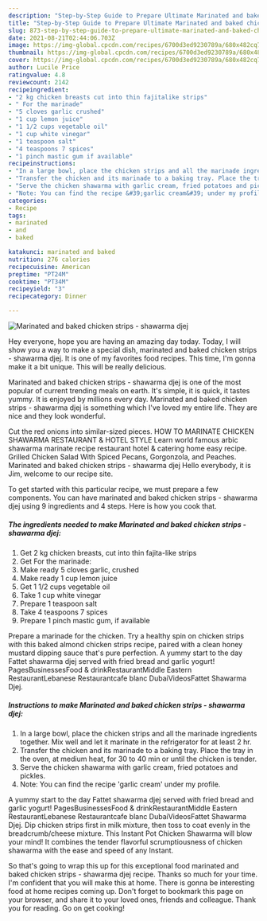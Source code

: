 ```yaml
---
description: "Step-by-Step Guide to Prepare Ultimate Marinated and baked chicken strips - shawarma djej"
title: "Step-by-Step Guide to Prepare Ultimate Marinated and baked chicken strips - shawarma djej"
slug: 873-step-by-step-guide-to-prepare-ultimate-marinated-and-baked-chicken-strips-shawarma-djej
date: 2021-08-21T02:44:06.703Z
image: https://img-global.cpcdn.com/recipes/6700d3ed9230789a/680x482cq70/marinated-and-baked-chicken-strips-shawarma-djej-recipe-main-photo.jpg
thumbnail: https://img-global.cpcdn.com/recipes/6700d3ed9230789a/680x482cq70/marinated-and-baked-chicken-strips-shawarma-djej-recipe-main-photo.jpg
cover: https://img-global.cpcdn.com/recipes/6700d3ed9230789a/680x482cq70/marinated-and-baked-chicken-strips-shawarma-djej-recipe-main-photo.jpg
author: Lucile Price
ratingvalue: 4.8
reviewcount: 2142
recipeingredient:
- "2 kg chicken breasts cut into thin fajitalike strips"
- " For the marinade"
- "5 cloves garlic crushed"
- "1 cup lemon juice"
- "1 1/2 cups vegetable oil"
- "1 cup white vinegar"
- "1 teaspoon salt"
- "4 teaspoons 7 spices"
- "1 pinch mastic gum if available"
recipeinstructions:
- "In a large bowl, place the chicken strips and all the marinade ingredients together. Mix well and let it marinate in the refrigerator for at least 2 hr."
- "Transfer the chicken and its marinade to a baking tray. Place the tray in the oven, at medium heat, for 30 to 40 min or until the chicken is tender."
- "Serve the chicken shawarma with garlic cream, fried potatoes and pickles."
- "Note: You can find the recipe &#39;garlic cream&#39; under my profile."
categories:
- Recipe
tags:
- marinated
- and
- baked

katakunci: marinated and baked 
nutrition: 276 calories
recipecuisine: American
preptime: "PT24M"
cooktime: "PT34M"
recipeyield: "3"
recipecategory: Dinner

---
```



![Marinated and baked chicken strips - shawarma djej](https://img-global.cpcdn.com/recipes/6700d3ed9230789a/680x482cq70/marinated-and-baked-chicken-strips-shawarma-djej-recipe-main-photo.jpg)

Hey everyone, hope you are having an amazing day today. Today, I will show you a way to make a special dish, marinated and baked chicken strips - shawarma djej. It is one of my favorites food recipes. This time, I'm gonna make it a bit unique. This will be really delicious.

Marinated and baked chicken strips - shawarma djej is one of the most popular of current trending meals on earth. It's simple, it is quick, it tastes yummy. It is enjoyed by millions every day. Marinated and baked chicken strips - shawarma djej is something which I've loved my entire life. They are nice and they look wonderful.

Cut the red onions into similar-sized pieces. HOW TO MARINATE CHICKEN SHAWARMA RESTAURANT &amp; HOTEL STYLE Learn world famous arbic shawarma marinate recipe restaurant hotel &amp; catering home easy recipe. Grilled Chicken Salad With Spiced Pecans, Gorgonzola, and Peaches. Marinated and baked chicken strips - shawarma djej Hello everybody, it is Jim, welcome to our recipe site.


To get started with this particular recipe, we must prepare a few components. You can have marinated and baked chicken strips - shawarma djej using 9 ingredients and 4 steps. Here is how you cook that.

<!--inarticleads1-->

##### The ingredients needed to make Marinated and baked chicken strips - shawarma djej:

1. Get 2 kg chicken breasts, cut into thin fajita-like strips
1. Get  For the marinade:
1. Make ready 5 cloves garlic, crushed
1. Make ready 1 cup lemon juice
1. Get 1 1/2 cups vegetable oil
1. Take 1 cup white vinegar
1. Prepare 1 teaspoon salt
1. Take 4 teaspoons 7 spices
1. Prepare 1 pinch mastic gum, if available


Prepare a marinade for the chicken. Try a healthy spin on chicken strips with this baked almond chicken strips recipe, paired with a clean honey mustard dipping sauce that&#39;s pure perfection. A yummy start to the day Fattet shawarma djej served with fried bread and garlic yogurt! PagesBusinessesFood &amp; drinkRestaurantMiddle Eastern RestaurantLebanese Restaurantcafe blanc DubaiVideosFattet Shawarma Djej. 

<!--inarticleads2-->

##### Instructions to make Marinated and baked chicken strips - shawarma djej:

1. In a large bowl, place the chicken strips and all the marinade ingredients together. Mix well and let it marinate in the refrigerator for at least 2 hr.
1. Transfer the chicken and its marinade to a baking tray. Place the tray in the oven, at medium heat, for 30 to 40 min or until the chicken is tender.
1. Serve the chicken shawarma with garlic cream, fried potatoes and pickles.
1. Note: You can find the recipe &#39;garlic cream&#39; under my profile.


A yummy start to the day Fattet shawarma djej served with fried bread and garlic yogurt! PagesBusinessesFood &amp; drinkRestaurantMiddle Eastern RestaurantLebanese Restaurantcafe blanc DubaiVideosFattet Shawarma Djej. Dip chicken strips first in milk mixture, then toss to coat evenly in the breadcrumb/cheese mixture. This Instant Pot Chicken Shawarma will blow your mind! It combines the tender flavorful scrumptiousness of chicken shawarma with the ease and speed of any Instant. 

So that's going to wrap this up for this exceptional food marinated and baked chicken strips - shawarma djej recipe. Thanks so much for your time. I'm confident that you will make this at home. There is gonna be interesting food at home recipes coming up. Don't forget to bookmark this page on your browser, and share it to your loved ones, friends and colleague. Thank you for reading. Go on get cooking!
